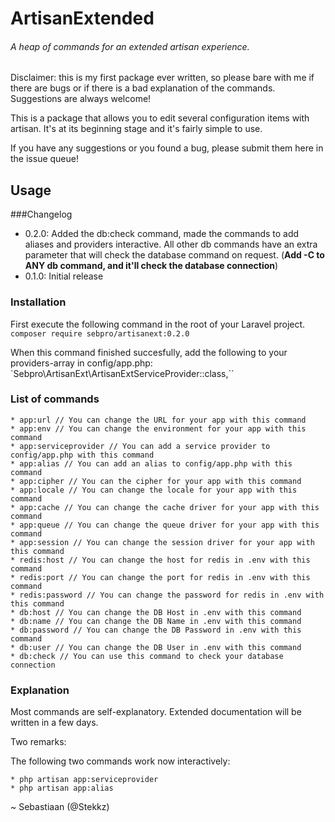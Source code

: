 # ArtisanExtended
###### A heap of commands for an extended artisan experience.

Disclaimer: this is my first package ever written,
so please bare with me if there are bugs or if there is a bad explanation of the commands.
Suggestions are always welcome!

This is a package that allows you to edit several configuration items with artisan.
It's at its beginning stage and it's fairly simple to use.

If you have any suggestions or you found a bug, please submit them here in the issue queue!

## Usage

###Changelog
* 0.2.0: Added the db:check command, made the commands to add aliases and providers interactive. All other db commands have an extra parameter that will check the database command on request. (**Add -C to ANY db command, and it'll check the database connection**)
* 0.1.0: Initial release

### Installation
First execute the following command in the root of your Laravel project.
`composer require sebpro/artisanext:0.2.0`

When this command finished succesfully, add the following to your
providers-array in config/app.php:
`Sebpro\ArtisanExt\ArtisanExtServiceProvider::class,``

### List of commands
```
* app:url // You can change the URL for your app with this command
* app:env // You can change the environment for your app with this command
* app:serviceprovider // You can add a service provider to config/app.php with this command
* app:alias // You can add an alias to config/app.php with this command
* app:cipher // You can the cipher for your app with this command
* app:locale // You can change the locale for your app with this command
* app:cache // You can change the cache driver for your app with this command
* app:queue // You can change the queue driver for your app with this command
* app:session // You can change the session driver for your app with this command
* redis:host // You can change the host for redis in .env with this command
* redis:port // You can change the port for redis in .env with this command
* redis:password // You can change the password for redis in .env with this command
* db:host // You can change the DB Host in .env with this command
* db:name // You can change the DB Name in .env with this command
* db:password // You can change the DB Password in .env with this command
* db:user // You can change the DB User in .env with this command
* db:check // You can use this command to check your database connection
```

### Explanation
Most commands are self-explanatory. Extended documentation will be written in a few days.

Two remarks:

The following two commands work now interactively:
```
* php artisan app:serviceprovider 
* php artisan app:alias
```


~ Sebastiaan (@Stekkz)
